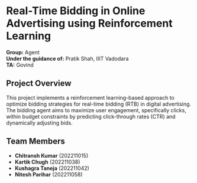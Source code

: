 # Real-Time Bidding in Online Advertising using Reinforcement Learning

**Group:** Agent  
**Under the guidance of:** Pratik Shah, IIIT Vadodara  
**TA:** Govind

## Project Overview
This project implements a reinforcement learning-based approach to optimize bidding strategies for real-time bidding (RTB) in digital advertising. The bidding agent aims to maximize user engagement, specifically clicks, within budget constraints by predicting click-through rates (CTR) and dynamically adjusting bids.



## Team Members
- **Chitransh Kumar** (202211015)
- **Kartik Chugh** (202211038)
- **Kushagra Taneja** (202211042)
- **Nitesh Parihar** (202211058)

